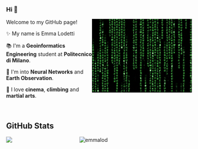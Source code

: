 ### Hi 👋

<img align="right" alt="GIF" height="200px" src="giphy.gif" />

Welcome to my GitHub page!

✨ My name is Emma Lodetti

📚 I'm a **Geoinformatics Engineering** student at **Politecnico di Milano**.

🔭 I'm into **Neural Networks** and **Earth Observation**.

💬 I love **cinema**, **climbing** and **martial arts**.

<br/> 

<h2> GitHub Stats </h2> 
<a href="https://github.com/emmalod/github-readme-stats"><img align="left" width="39.4%" src="https://github-readme-stats.vercel.app/api/top-langs/?username=emmalod&layout=donut&theme=merko" /></a>
<img width="58%" src="https://github-readme-stats.vercel.app/api?username=emmalod&theme=merko&show_icons=true" alt="emmalod" />

<!--

![emmalod's GitHub stats](https://github-readme-stats.vercel.app/api?username=emmalod&theme=merko&show_icons=true)
[![Top Langs](https://github-readme-stats.vercel.app/api/top-langs/?username=emmalod&layout=donut&theme=merko)](https://github.com/emmalod/github-readme-stats)

**emmalod/emmalod** is a ✨ _special_ ✨ repository because its `README.md` (this file) appears on your GitHub profile.

Here are some ideas to get you started:

- 🔭 I’m currently working on ...
- 🌱 I’m currently learning ...
- 👯 I’m looking to collaborate on ...
- 🤔 I’m looking for help with ...
- 💬 Ask me about ...
- 📫 How to reach me: ...
- 😄 Pronouns: ...
- ⚡ Fun fact: ...

<p align="center">
  <img width="250" src="https://media.giphy.com/media/jIgXf4hgbHCeKiXpvt/giphy.gif">
</p>




-->
